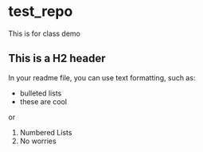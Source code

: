 # test_repo
This is for class demo

## This is a H2 header
In your readme file, you can use text formatting, such as:
- bulleted lists
- these are cool

or

1. Numbered Lists
2. No worries

